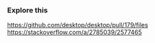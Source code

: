 ### Explore this
https://github.com/desktop/desktop/pull/179/files
https://stackoverflow.com/a/2785039/2577465
